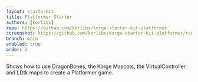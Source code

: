 ```yaml
---
layout: starterkit
title: Platformer Starter
authors: [korlibs]
repo: https://github.com/korlibs/korge-starter-kit-platformer
screenshot: https://github.com/korlibs/korge-starter-kit-platformer/raw/main/screenshots/screenshot.png
branch: main
enabled: true
order: 2
---
```


Shows how to use DragonBones, the Korge Mascots, the VirtualController and LDtk maps to create a Platformer game.
